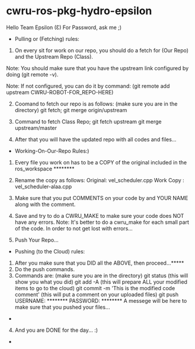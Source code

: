 # cwru-ros-pkg-hydro-epsilon

Hello Team Epsilon (Ɛ)
For Password, ask me ;)

- Pulling or (Fetching) rules:
 1) On every sit for work on our repo, you should do a fetch for (Our Repo) and the Upstream Repo (Class).

 Note: You should make sure that you have the upstream link configured by doing (git remote -v).

 Note: If not configured, you can do it by command: (git remote add upstream CWRU-ROBOT-FOR_REPO-HERE)

 2) Coomand to fetch our repo is as follows: (make sure you are in the directory)
   git fetch;
   git merge origin/upstream
 
 3) Command to fetch Class Repo;
   git fetch upstream
   git merge upstream/master
  
 4) After that you will have the updated repo with all codes and files...
 

- Working-On-Our-Repo Rules:)
 1) Every file you work on has to be a COPY of the original included in the ros_workspace ********
 2) Rename the copy as follows:
   Original:   vel_scheduler.cpp
   Work Copy : vel_scheduler-alaa.cpp

 3) Make sure that you put COMMENTS on your code by and YOUR NAME along with the comment.
 4) Save and try to do a CWRU_MAKE to make sure your code does NOT have any errors.
 Note: It's better to do a cwru_make for each small part of the code. In order to not get lost with errors...
 
 5) Push Your Repo...
 
- Pushing (to the Cloud) rules:
 1) After you make sure that you DID all the ABOVE, then proceed...*****
 2) Do the push commands.
 3) Commands are: (make sure you are in the directory)
   git status (this will show you what you did)
   git add -A (this will prepare ALL your modified items to go to the cloud)
   git commit -m 'This is the modified code comment' (this will put a comment on your uploaded files)
   git push
     USERNAME: ********
     PASSWORD: ********
   A messege will be here to make sure that you pushed your files...
-   
 4) And you are DONE for the day... :)
-   

